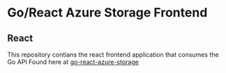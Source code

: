 # Go/React Azure Storage Frontend

## React

This repository contians the react frontend application that consumes the Go API
Found here at [go-react-azure-storage](https://github.com/steve-kaufman/go-react-azure-storeage)
